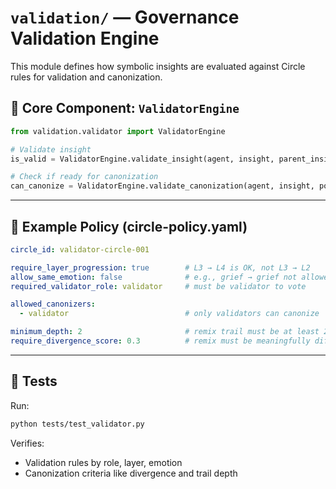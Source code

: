 # `validation/` — Governance Validation Engine

This module defines how symbolic insights are evaluated against Circle rules for validation and canonization.

## 🔧 Core Component: `ValidatorEngine`

```python
from validation.validator import ValidatorEngine

# Validate insight
is_valid = ValidatorEngine.validate_insight(agent, insight, parent_insight, policy_path="circles/circle-policy.yaml")

# Check if ready for canonization
can_canonize = ValidatorEngine.validate_canonization(agent, insight, policy_path="circles/circle-policy.yaml")
```

---

## 🔁 Example Policy (circle-policy.yaml)

```yaml
circle_id: validator-circle-001

require_layer_progression: true        # L3 → L4 is OK, not L3 → L2
allow_same_emotion: false              # e.g., grief → grief not allowed
required_validator_role: validator     # must be validator to vote

allowed_canonizers:
  - validator                          # only validators can canonize

minimum_depth: 2                       # remix trail must be at least 2 layers deep
require_divergence_score: 0.3          # remix must be meaningfully different
```

---

## 🧪 Tests

Run:
```bash
python tests/test_validator.py
```

Verifies:
- Validation rules by role, layer, emotion
- Canonization criteria like divergence and trail depth
